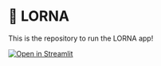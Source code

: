 # 🎈 LORNA

This is the repository to run the LORNA app!

[![Open in Streamlit](https://static.streamlit.io/badges/streamlit_badge_black_white.svg)](https://blank-app-template.streamlit.app/)
